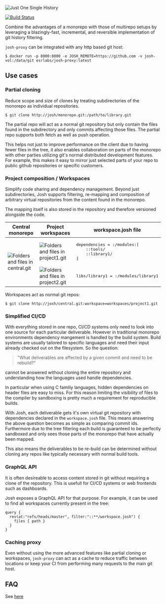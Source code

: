 ![Just One Single History](/banner.png)

[![Build Status](https://github.com/esrlabs/josh/workflows/Rust/badge.svg?branch=master)](https://github.com/esrlabs/josh/actions)

Combine the advantages of a monorepo with those of multirepo setups by leveraging a
blazingly-fast, incremental, and reversible implementation of git history filtering.

`josh-proxy` can be integrated with any http based git host:

```
$ docker run -p 8000:8000 -e JOSH_REMOTE=https://github.com -v josh-vol:/data/git esrlabs/josh-proxy:latest
```

## Use cases

### Partial cloning

Reduce scope and size of clones by treating subdirectories of the monorepo
as individual repositories.

```
$ git clone http://josh/monorepo.git:/path/to/library.git
```

The partial repo will act as a normal git repository but only contain the files
found in the subdirectory and only commits affecting those files.
The partial repo supports both fetch as well as push operation.

This helps not just to improve performance on the client due to having fewer files in
the tree,
it also enables collaboration on parts of the monorepo with other parties
utilizing git's normal distributed development features.
For example, this makes it easy to mirror just selected parts of your
repo to public github repositories or specific customers.

### Project composition / Workspaces

Simplify code sharing and dependency management. Beyond just subdirectories,
Josh supports filtering, re-mapping and composition of arbitrary virtual repositories
from the content found in the monorepo.

The mapping itself is also stored in the repository and therefore versioned alongside
the code.

<table>
    <thead>
        <tr>
            <th>Central monorepo</th>
            <th>Project workspaces</th>
            <th>workspace.josh file</th>
        </tr>
    </thead>
    <tbody>
        <tr>
            <td rowspan=2><img src="docs/src/img/central.svg?sanitize=true" alt="Folders and files in central.git" /></td>
            <td><img src="docs/src/img/project1.svg?sanitize=true" alt="Folders and files in project1.git" /></td>
            <td>
<pre>
dependencies = :/modules:[
    ::tools/
    ::library1/
]
</pre>
        </tr>
        <tr>
            <td><img src="docs/src/img/project2.svg?sanitize=true" alt="Folders and files in project2.git" /></td>
            <td>
<pre>libs/library1 = :/modules/library1</pre></td>
        </tr>
    </tbody>
</table>

Workspaces act as normal git repos:

```
$ git clone http://josh/central.git:workspace=workspaces/project1.git
```

### Simplified CI/CD

With everything stored in one repo, CI/CD systems only need to look into one source for each particular
deliverable.
However in traditional monorepo environments dependency mangement is handled by the build system.
Build systems are usually tailored to specific languages and need their input already checked
out on the filesystem.
So the question:

> "What deliverables are affected by a given commit and need to be rebuild?"

cannot be answered without cloning the entire repository and understanding how the languages
used handle dependencies.

In particular when using C familiy languages, hidden dependencies on header files are easy to miss.
For this reason limiting the visibility of files to the compiler by sandboxing is pretty much a requirement
for reproducible builds.

With Josh, each deliverable gets it's own virtual git repository with dependencies declared in the `workspace.josh`
file. This means answering the above question becomes as simple as comparing commit ids.
Furthermore due to the tree filtering each build is guaranteed to be perfectly sandboxed
and only sees those parts of the monorepo that have actually been mapped.

This also means the deliverables to be re-build can be determined without cloning any repos like
typically necessary with normal build tools.

### GraphQL API

It is often desireable to access content stored in git without requiring a clone of the repository.
This is usefull for CI/CD systems or web frontends such as dashboards.

Josh exposes a GraphQL API for that purpose. For example, it can be used to find all workspaces currently
present in the tree:

```
query {
  rev(at:"refs/heads/master", filter:"::**/workspace.josh") {
    files { path }
  }
}
```


### Caching proxy

Even without using the more advanced features like partial cloning or workspaces,
`josh-proxy` can act as a cache to reduce traffic between locations or keep your CI from
performing many requests to the main git host.

## FAQ

See [here](https://josh-project.github.io/josh/faq.html)
